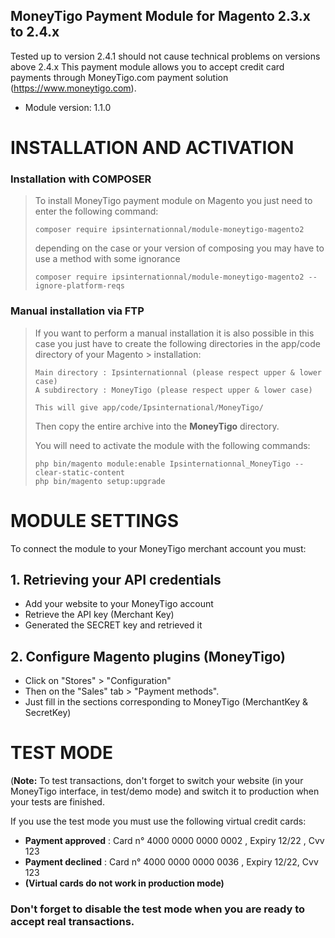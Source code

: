 ## MoneyTigo Payment Module for Magento 2.3.x to 2.4.x 

Tested up to version 2.4.1 should not cause technical problems on versions above 2.4.x
This payment module allows you to accept credit card payments through MoneyTigo.com payment solution (https://www.moneytigo.com).


* Module version: 1.1.0

INSTALLATION AND ACTIVATION
===========================

### Installation with COMPOSER
> To install MoneyTigo payment module on Magento you just need to enter the following command: 
> 
> ```console
> composer require ipsinternationnal/module-moneytigo-magento2
> ```
> 
> depending on the case or your version of composing you may have to use a method with some ignorance
> 
> ```console
> composer require ipsinternationnal/module-moneytigo-magento2 --ignore-platform-reqs
> ```
### Manual installation via FTP
> If you want to perform a manual installation it is also possible in this case you just have to create the following directories in the app/code directory of your Magento > installation: 
> ```
> Main directory : Ipsinternationnal (please respect upper & lower case)
> A subdirectory : MoneyTigo (please respect upper & lower case)
> 
> This will give app/code/Ipsinternational/MoneyTigo/
> ```
> Then copy the entire archive into the **MoneyTigo** directory.
> 
> You will need to activate the module with the following commands: 
> ```console
> php bin/magento module:enable Ipsinternationnal_MoneyTigo --clear-static-content
> php bin/magento setup:upgrade
> ```

MODULE SETTINGS
===============
To connect the module to your MoneyTigo merchant account you must:

## 1. Retrieving your API credentials
  * Add your website to your MoneyTigo account
  * Retrieve the API key (Merchant Key)
  * Generated the SECRET key and retrieved it
## 2. Configure Magento plugins (MoneyTigo)
  * Click on "Stores" > "Configuration"
  * Then on the "Sales" tab > "Payment methods".
  * Just fill in the sections corresponding to MoneyTigo (MerchantKey & SecretKey)

TEST MODE
==========

(**Note:** To test transactions, don't forget to switch your website (in your MoneyTigo interface, in test/demo mode) and switch it to production when your tests are finished.

If you use the test mode you must use the following virtual credit cards:
* **Payment approved** : Card n° 4000 0000 0000 0002 , Expiry 12/22 , Cvv 123
* **Payment declined** : Card n° 4000 0000 0000 0036 , Expiry 12/22, Cvv 123
* **(Virtual cards do not work in production mode)**

### Don't forget to disable the test mode when you are ready to accept real transactions. 

